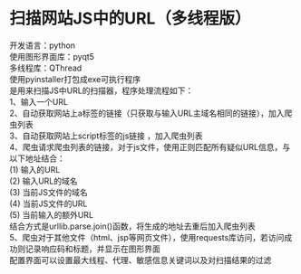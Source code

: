 # 扫描网站JS中的URL（多线程版）    
开发语言：python  
使用图形界面库：pyqt5  
多线程库：QThread  
使用pyinstaller打包成exe可执行程序   
是用来扫描JS中URL的扫描器，程序处理流程如下：   
1、输入一个URL   
2、自动获取网站上a标签的链接（只获取与输入URL主域名相同的链接），加入爬虫列表   
3、自动获取网站上script标签的js链接 ，加入爬虫列表   
4、爬虫请求爬虫列表的链接，对于js文件，使用正则匹配所有疑似URL信息，与以下地址结合：   
(1) 输入的URL   
(2) 输入URL的域名   
(3) 当前JS文件的域名   
(4) 当前JS文件的URL   
(5) 当前输入的额外URL   
结合方式是urllib.parse.join()函数，将生成的地址去重后加入爬虫列表   
5、爬虫对于其他文件（html、jsp等网页文件），使用requests库访问，若访问成功则记录响应码和标题，并显示在图形界面   
配置界面可以设置最大线程、代理、敏感信息关键词以及对扫描结果的过滤
